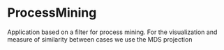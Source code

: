 # ProcessMining

Application based on a filter for process mining. For the visualization and measure of similarity between cases we use the MDS projection
